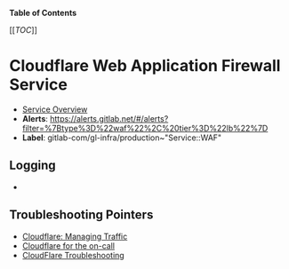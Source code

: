 <!-- MARKER: do not edit this section directly. Edit services/service-catalog.yml then run scripts/generate-docs -->

**Table of Contents**

[[_TOC_]]

# Cloudflare Web Application Firewall Service

* [Service Overview](https://dashboards.gitlab.net/d/waf-main)
* **Alerts**: <https://alerts.gitlab.net/#/alerts?filter=%7Btype%3D%22waf%22%2C%20tier%3D%22lb%22%7D>
* **Label**: gitlab-com/gl-infra/production~"Service::WAF"

## Logging

* []()

## Troubleshooting Pointers

* [Cloudflare: Managing Traffic](../cloudflare/managing-traffic.md)
* [Cloudflare for the on-call](../cloudflare/oncall.md)
* [CloudFlare Troubleshooting](../cloudflare/troubleshooting.md)
<!-- END_MARKER -->

<!-- ## Summary -->

<!-- ## Architecture -->

<!-- ## Performance -->

<!-- ## Scalability -->

<!-- ## Availability -->

<!-- ## Durability -->

<!-- ## Security/Compliance -->

<!-- ## Monitoring/Alerting -->

<!-- ## Links to further Documentation -->
